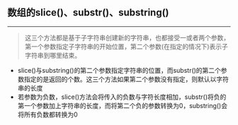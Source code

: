 ## 数组的slice()、substr()、substring()
---
> 这三个方法都是基于子字符串创建新的字符串，也都接受一或者两个参数，第一个参数指定子字符串的开始位置，第二个参数(在指定的情况下)表示子字符串到哪里结束。
- slice()与substring()的第二个参数指定字符串的位置，而substr()的第二个参数指定的是返回的个数。这三个方法如果第二个参数没有指定，则默认以字符串的长度
- 若参数为负数，slice()方法会将传入的负数与字符长度相加，substr()将负的第一个参数加上字符串的长度，而将第二个负的参数转换为0，substring()会将所有负数都转换为0